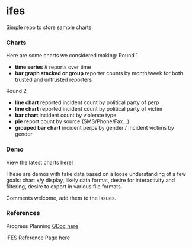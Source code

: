 ifes
====
Simple repo to store sample charts.

### Charts

Here are some charts we considered making:
Round 1

* **time series** # reports over time
* **bar graph stacked or group** reporter counts by month/week for both trusted and untrusted reporters

Round 2

* **line chart** reported incident count by political party of perp
* **line chart** reported incident count by political party of victim
* **bar chart** incident count by violence type
* **pie** report count by source (SMS/Phone/Fax...)
* **grouped bar chart** incident perps by gender / incident victims by gender

### Demo
View the latest charts [here]()!

These are demos with fake data based on a loose understanding of a few goals: chart x/y display, likely data format, desire for interactivity and filtering, desire to export in various file formats.

Comments welcome, add them to the issues.


### References
Progress Planning [GDoc here](https://docs.google.com/document/d/1_CFYG9H1yFwlmcDwsjL1uLwfq9IOT-qZAtQFmf-5WPc/edit?usp=sharing)

IFES Reference Page [here](http://www.electionguide.org/map/)




